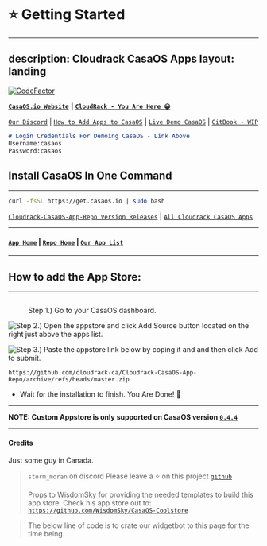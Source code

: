 # ⭐ Getting Started

---
description: Cloudrack CasaOS Apps
layout: landing
---

[![CodeFactor](https://www.codefactor.io/repository/github/cloudrack-ca/cloudrack-casaos-app-repo/badge)](https://www.codefactor.io/repository/github/cloudrack-ca/cloudrack-casaos-app-repo)

[**`CasaOS.io Website`**](https://www.casaos.io/) **|** [**`CloudRack - You Are Here 😀`**](https://cloudrack.ca/#readme)

[`Our Discord`](https://discord.gg/ZDGPtGnfSb) | [`How to Add Apps to CasaOS`](https://cloudrack.ca/#how-to-add-the-app-store) | [`Live Demo CasaOS`](http://demo.casaos.io/) | [`GitBook - WIP`](https://cloudrack.gitbook.io/)

```md
# Login Credentials For Demoing CasaOS - Link Above
Username:casaos
Password:casaos
```

## Install CasaOS In One Command

***

```bash
curl -fsSL https://get.casaos.io | sudo bash
```

[`Cloudrack-CasaOS-App-Repo Version Releases`](https://github.com/cloudrack-ca/Cloudrack-CasaOS-App-Repo/releases) | [`All Cloudrack CasaOS Apps`](Apps/)

***

#### [`App Home`](https://github.com/cloudrack-ca/Cloudrack-CasaOS-App-Repo/tree/main/Apps) | [`Repo Home`](https://github.com/cloudrack-ca/Cloudrack-CasaOS-App-Repo/tree/main) | [`Our App List`](https://github.com/cloudrack-ca/Cloudrack-CasaOS-App-Repo/tree/main)

***

## How to add the App Store:

***

<figure><img src="https://raw.githubusercontent.com/WisdomSky/CasaOS-LinuxServer-AppStore/main/tip-1.jpg" alt=""><figcaption><p>Step 1.) Go to your CasaOS dashboard.</p></figcaption></figure>



![Step 2.) Open the appstore and click Add Source button located on the right just above the apps list.](https://raw.githubusercontent.com/WisdomSky/CasaOS-LinuxServer-AppStore/main/tip-2.jpg)



![Step 3.) Paste the appstore link below by coping it and and then click Add to submit.](https://raw.githubusercontent.com/WisdomSky/CasaOS-LinuxServer-AppStore/main/tip-3.jpg)

```
https://github.com/cloudrack-ca/Cloudrack-CasaOS-App-Repo/archive/refs/heads/master.zip
```

* Wait for the installation to finish. You Are Done! 🎉

***

**NOTE: Custom Appstore is only supported on CasaOS version** [**`0.4.4`**](https://blog.casaos.io/blog/32.html)

***

#### Credits

Just some guy in Canada.

> `storm_moran` on discord Please leave a ⭐ on this project [`github`](./#cloudrack-casaos-apps)
>
> Props to WisdomSky for providing the needed templates to build this app store. Check his app store out to: [`https://github.com/WisdomSky/CasaOS-Coolstore`](https://github.com/WisdomSky/CasaOS-Coolstore)

> The below line of code is to crate our widgetbot to this page for the time being.
